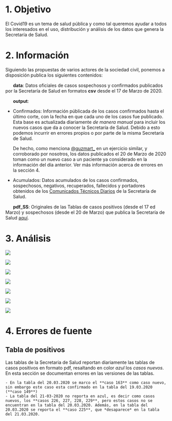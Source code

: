# 1. Objetivo

El Covid19 es un tema de salud pública y como tal queremos ayudar a todos los interesados en el uso, distribución y análisis de los datos que genera la Secretaría de Salud.

# 2. Información

Siguiendo las propuestas de varios actores de la sociedad civil, ponemos a disposición publica los siguientes contenidos:

<img src="imagenes/folder_icon.png" width="20" height="15"/> **data**: Datos oficiales de casos sospechosos y confirmados publicados por la Secretaría de Salud en formatos **csv** desde el 17 de Marzo de 2020.

<img src="imagenes/folder_icon.png" width="20" height="15"/>  **output**: 

   - Confirmados: Información públicada de los casos confirmados hasta el último corte, con la fecha en que cada uno de los casos fue publicado. Esta base es actualizada diariamente *de manera manual* para incluir los nuevos casos que da a conocer la Secretaría de Salud. Debido a esto podemos incurrir en errores propios o por parte de la misma Secretaría de Salud. 
     
     De hecho, como menciona [@guzmart_](https://github.com/guzmart/covid19_mex) en un ejercicio similar, y corroborado por nosotros, los datos publicados el 20 de Marzo de 2020 toman como un nuevo caso a un paciente ya considerado en la información del día anterior. Ver más información acerca de errores en la sección 4.

   - Acumulados: Datos acumulados de los casos confirmados, sospechosos, negativos, recuperados, fallecidos y portadores obtenidos de los [Comunicados Técnicos Diarios](https://www.gob.mx/salud/documentos/informacion-internacional-y-nacional-sobre-nuevo-coronavirus-2019-ncov) de la Secretaría de Salud.

<img src="imagenes/folder_icon.png" width="20" height="15"/>  **pdf_SS**: Originales de las Tablas de casos positivos (desde el 17 ed Marzo) y sospechosos (desde el 20 de Marzo) que publica la Secretaría de Salud [aquí](https://www.gob.mx/salud/documentos/coronavirus-covid-19-comunicado-tecnico-diario-238449/).


# 3. Análisis

![](imagenes/01_casos_acumulados.png)

![](imagenes/02_nuevos_casos.png)

![](imagenes/03_casos_por_sexo.png)

![](imagenes/04_casos_por_edad.png)

![](imagenes/06_casos_por_estado.png)

![](imagenes/07_casos_por_sexo_tiempo.png)

![](imagenes/08_casos_acumulados_latam.png)

# 4. Errores de fuente

## Tabla de positivos

Las tablas de la Secretaria de Salud reportan diariamente las tablas de casos positivos en formato pdf, resaltando en color *azul* los *casos nuevos*. En esta sección se documentan errores en las versiones de las tablas.

    - En la tabla del 20.03.2020 se marco el **caso 163** como caso nuevo, sin embargo este caso esta confirmado en la tabla del 19.03.2020 (**caso 149**)
    - La tabla del 21-03-2020 no reporta en azul, es decir como casos nuevos, los **casos 226, 227, 228, 229**, pero estos casos no se encuentran en la tabla del 20.03.2020. Además, en la tabla del 20.03.2020 se reporta el **caso 225**, que *desaparece* en la tabla del 21.03.2020.
